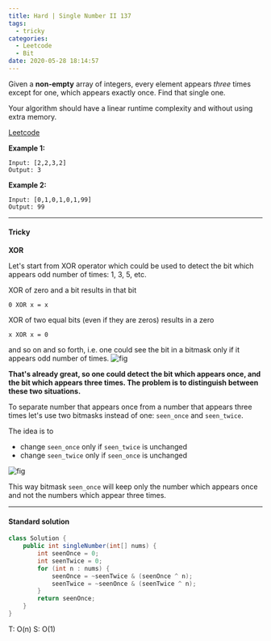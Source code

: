 ```yaml
---
title: Hard | Single Number II 137
tags:
  - tricky
categories:
  - Leetcode
  - Bit
date: 2020-05-28 18:14:57
---
```


Given a **non-empty** array of integers, every element appears *three* times except for one, which appears exactly once. Find that single one. 

Your algorithm should have a linear runtime complexity and without using extra memory.

[Leetcode](https://leetcode.com/problems/single-number-ii/)

<!--more-->

**Example 1:**

```
Input: [2,2,3,2]
Output: 3
```

**Example 2:**

```
Input: [0,1,0,1,0,1,99]
Output: 99
```

---

#### Tricky 

**XOR**

Let's start from XOR operator which could be used to detect the bit which appears odd number of times: 1, 3, 5, etc.

XOR of zero and a bit results in that bit

`0 XOR x = x`

XOR of two equal bits (even if they are zeros) results in a zero

`x XOR x = 0`

and so on and so forth, i.e. one could see the bit in a bitmask only if it appears odd number of times.
![fig](https://leetcode.com/problems/single-number-ii/Figures/137/xor.png)

**That's already great, so one could detect the bit which appears once, and the bit which appears three times. The problem is to distinguish between these two situations.**

To separate number that appears once from a number that appears three times let's use two bitmasks instead of one: `seen_once` and `seen_twice`.

The idea is to

- change `seen_once` only if `seen_twice` is unchanged
- change `seen_twice` only if `seen_once` is unchanged

![fig](https://leetcode.com/problems/single-number-ii/Figures/137/three.png)

This way bitmask `seen_once` will keep only the number which appears once and not the numbers which appear three times.

---

#### Standard solution  

```java
class Solution {
    public int singleNumber(int[] nums) {
        int seenOnce = 0;
        int seenTwice = 0;
        for (int n : nums) {
            seenOnce = ~seenTwice & (seenOnce ^ n);
            seenTwice = ~seenOnce & (seenTwice ^ n);
        }
        return seenOnce;
    }
}
```

T: O(n)		S: O(1)

